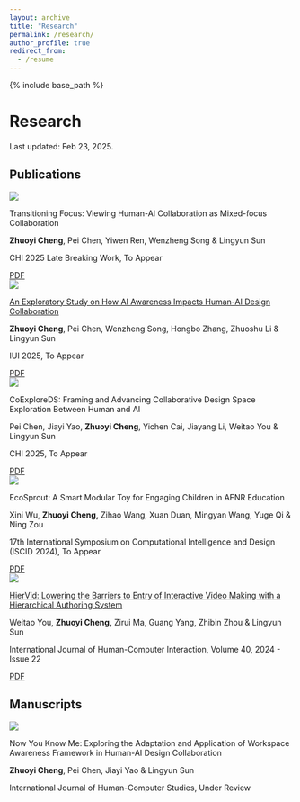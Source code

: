 ```yaml
---
layout: archive
title: "Research"
permalink: /research/
author_profile: true
redirect_from:
  - /resume
---
```


{% include base_path %}

# Research
Last updated: Feb 23, 2025.

## Publications
<div class="research-basic">
  <!-- img -->
  <div class="research-img">
    <div class="research-img-layout_box">
      <img src="{{ base_path }}/images/paper_img/CHI25LBW.webp">
    </div>
  </div>
  <!-- content-paper -->
  <div class="research-content">
    <div class="research-paper-title">
      <p>
        <!-- <a href="https://doi.org/10.1145/3706599.3720109"> -->
        Transitioning Focus: Viewing Human-AI Collaboration as Mixed-focus Collaboration
        <!-- </a> -->
      </p>
    </div>
    <div class="research-paper-author">
      <p>
      <strong>Zhuoyi Cheng</strong>, Pei Chen, Yiwen Ren, Wenzheng Song & Lingyun Sun
      </p>
    </div>
    <div class="research-paper-venue">
      <p>
      CHI 2025 Late Breaking Work, To Appear
      </p>
    </div>
    <div class="research-paper-attachment">
      <a class="attachment-btn" href="{{ base_path }}/files/transitioningFocus.pdf">
        <i class="bi bi-file-pdf-fill"></i>
        PDF
      </a>
    </div>
  </div>
</div>
<div class="separate-section"></div>

<div class="research-basic">
  <!-- img -->
  <div class="research-img">
    <div class="research-img-layout_box">
      <img src="{{ base_path }}/images/paper_img/IUI_25.webp">
    </div>
  </div>
  <!-- content-paper -->
  <div class="research-content">
    <div class="research-paper-title">
      <p>
        <a href="https://doi.org/10.1145/3708359.3712162">
          An Exploratory Study on How AI Awareness Impacts Human-AI Design Collaboration
        </a>
      </p>
    </div>
    <div class="research-paper-author">
      <p>
      <strong>Zhuoyi Cheng</strong>, Pei Chen, Wenzheng Song, Hongbo Zhang, Zhuoshu Li & Lingyun Sun
      </p>
    </div>
    <div class="research-paper-venue">
      <p>
      IUI 2025, To Appear
      </p>
    </div>
    <div class="research-paper-attachment">
      <a class="attachment-btn" href="{{ base_path }}/files/IUI.pdf">
        <i class="bi bi-file-pdf-fill"></i>
        PDF
      </a>
    </div>
  </div>
</div>
<div class="separate-section"></div>

<div class="research-basic">
  <!-- img -->
  <div class="research-img">
    <div class="research-img-layout_box">
      <img src="{{ base_path }}/images/paper_img/CHI_25.webp">
    </div>
  </div>
  <!-- content-paper -->
  <div class="research-content">
    <div class="research-paper-title">
      <p>
        <!-- <a href="https://doi.org/10.1145/3706598.3713869"> -->
          CoExploreDS: Framing and Advancing Collaborative Design Space Exploration Between Human and AI
        <!-- </a> -->
      </p>
    </div>
    <div class="research-paper-author">
      <p>
      Pei Chen, Jiayi Yao, <strong>Zhuoyi Cheng</strong>, Yichen Cai, Jiayang Li, Weitao You & Lingyun Sun
      </p>
    </div>
    <div class="research-paper-venue">
      <p>
      CHI 2025, To Appear
      </p>
    </div>
    <div class="research-paper-attachment">
      <a class="attachment-btn" href="{{ base_path }}/files/CoExploreDS.pdf">
        <i class="bi bi-file-pdf-fill"></i>
        PDF
      </a>
    </div>
  </div>
</div>
<div class="separate-section"></div>

<div class="research-basic">
  <!-- img -->
  <div class="research-img">
    <div class="research-img-layout_box">
      <img src="{{ base_path }}/images/paper_img/EcoSprout.webp">
    </div>
  </div>
  <!-- content-paper -->
  <div class="research-content">
    <div class="research-paper-title">
      <p>
        <!-- <a href="https://doi.org/10.1080/10447318.2023.2267859"> -->
        EcoSprout: A Smart Modular Toy for Engaging Children in AFNR Education
        <!-- </a> -->
      </p>
    </div>
    <div class="research-paper-author">
      <p>
      Xini Wu, <strong>Zhuoyi Cheng,</strong> Zihao Wang, Xuan Duan, Mingyan Wang, Yuge Qi & Ning Zou
      </p>
    </div>
    <div class="research-paper-venue">
      <p>
      17th International Symposium on Computational Intelligence and Design (ISCID 2024), To Appear
      </p>
    </div>
    <div class="research-paper-attachment">
      <a class="attachment-btn" href="{{ base_path }}/files/EcoSprout.pdf">
        <i class="bi bi-file-pdf-fill"></i>
        PDF
      </a>
    </div>
  </div>
</div>
<div class="separate-section"></div>

<div class="research-basic">
  <!-- img -->
  <div class="research-img">
    <div class="research-img-layout_box">
      <img src="{{ base_path }}/images/paper_img/HierVid-cover.webp">
    </div>
  </div>
  <!-- content-paper -->
  <div class="research-content">
    <div class="research-paper-title">
      <p>
        <a href="https://doi.org/10.1080/10447318.2023.2267859">
        HierVid: Lowering the Barriers to Entry of Interactive Video Making with a Hierarchical Authoring System
        </a>
      </p>
    </div>
    <div class="research-paper-author">
      <p>
      Weitao You, <strong>Zhuoyi Cheng,</strong> Zirui Ma, Guang Yang, Zhibin Zhou & Lingyun Sun
      </p>
    </div>
    <div class="research-paper-venue">
      <p>
      International Journal of Human-Computer Interaction, Volume 40, 2024 - Issue 22
      </p>
    </div>
    <div class="research-paper-attachment">
      <a class="attachment-btn" href="{{ base_path }}/files/HierVid.pdf">
        <i class="bi bi-file-pdf-fill"></i>
        PDF
      </a>
    </div>
  </div>
</div>
<!-- <div class="separate-section"></div> -->

## Manuscripts
<div class="research-basic">
  <!-- img -->
  <div class="research-img">
    <div class="research-img-layout_box">
      <img src="{{ base_path }}/images/paper_img/IJHCS.webp">
    </div>
  </div>
  <!-- content-paper -->
  <div class="research-content">
    <div class="research-paper-title">
      <p>
        <!-- <a href=""> -->
        Now You Know Me: Exploring the Adaptation and Application of Workspace Awareness Framework in Human-AI Design Collaboration
        <!-- </a> -->
      </p>
    </div>
    <div class="research-paper-author">
      <p>
      <strong>Zhuoyi Cheng</strong>, Pei Chen, Jiayi Yao & Lingyun Sun
      </p>
    </div>
    <div class="research-paper-venue">
      <p>
      International Journal of Human-Computer Studies, Under Review
      </p>
    </div>
    <!-- <div class="research-paper-attachment">
      <a class="attachment-btn" href="{{ base_path }}/files/HierVid.pdf">
        <i class="bi bi-file-pdf-fill"></i>
        PDF
      </a>
    </div> -->
  </div>
</div>
<!-- <div class="separate-section"></div> -->
